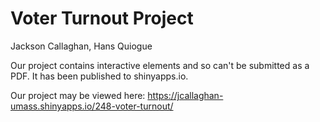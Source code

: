 # Voter Turnout Project

Jackson Callaghan, Hans Quiogue

Our project contains interactive elements and so can't be submitted as a PDF. It has been published to shinyapps.io. 

Our project may be viewed here: https://jcallaghan-umass.shinyapps.io/248-voter-turnout/


